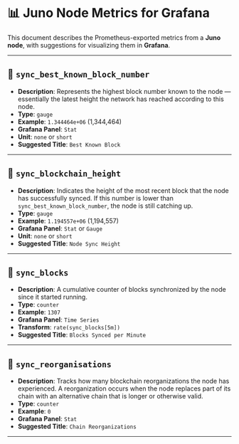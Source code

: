 # 📊 Juno Node Metrics for Grafana

This document describes the Prometheus-exported metrics from a **Juno node**, with suggestions for visualizing them in **Grafana**.

---

## 🔹 `sync_best_known_block_number`

- **Description**: Represents the highest block number known to the node — essentially the latest height the network has reached according to this node.
- **Type**: `gauge`
- **Example**: `1.344464e+06` (1,344,464)
- **Grafana Panel**: `Stat`
- **Unit**: `none` or `short`
- **Suggested Title**: `Best Known Block`

---

## 🔹 `sync_blockchain_height`

- **Description**: Indicates the height of the most recent block that the node has successfully synced. If this number is lower than `sync_best_known_block_number`, the node is still catching up.
- **Type**: `gauge`
- **Example**: `1.194557e+06` (1,194,557)
- **Grafana Panel**: `Stat` or `Gauge`
- **Unit**: `none` or `short`
- **Suggested Title**: `Node Sync Height`

---

## 🔹 `sync_blocks`

- **Description**: A cumulative counter of blocks synchronized by the node since it started running.
- **Type**: `counter`
- **Example**: `1307`
- **Grafana Panel**: `Time Series`
- **Transform**: `rate(sync_blocks[5m])`
- **Suggested Title**: `Blocks Synced per Minute`

---

## 🔹 `sync_reorganisations`

- **Description**: Tracks how many blockchain reorganizations the node has experienced. A reorganization occurs when the node replaces part of its chain with an alternative chain that is longer or otherwise valid.
- **Type**: `counter`
- **Example**: `0`
- **Grafana Panel**: `Stat`
- **Suggested Title**: `Chain Reorganizations`

---


